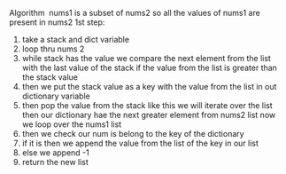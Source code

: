 Algorithm
​
nums1 is a subset of nums2 so all the values of nums1 are present in nums2
1st step:
1. take a stack and dict variable
2. loop thru nums 2
3. while stack has the value we compare the next element from the list with the last value of the stack if the value from the list is greater than the stack value
4. then we put the stack value as a key with the value from the list in out dictionary variable
5. then pop the value from the stack like this we will iterate over the list
​
then our dictionary hae the next greater element from nums2 list
now we loop over the nums1 list
1. then we check our num is belong to the key of the dictionary
2. if it is then we append the value from the list of the key in our list
3. else we append -1
4. return the new list
​